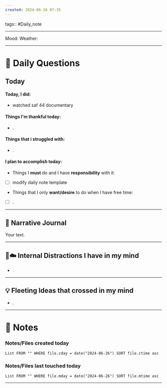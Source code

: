 ```yaml
---
created: 2024-06-26 07:35
---
```

tags:: #Daily_note

---

Mood:
Weather:

---
# 📝 Daily Questions

## Today
#### Today, I did:
- watched saf 44 documentary
#### Things I'm thankful today:
- .
#### Things that i struggled with:
- .
#### I plan to accomplish today:
- Things I **must** do and I have **responsibility** with it:
- [ ] modify daily note template
- Things that I only **want/desire** to do when I have free time:
- [ ] .

---

##  📝 Narrative Journal
Your text.


---

## 🧠☁️ Internal Distractions I have in my mind
- . 

---

## 💡 Fleeting Ideas that crossed in my mind
- . 

---
# 📝 Notes

### Notes/Files created today
```dataview
List FROM "" WHERE file.cday = date("2024-06-26") SORT file.ctime asc
```

### Notes/Files last touched today
```dataview
List FROM "" WHERE file.mday = date("2024-06-26") SORT file.mtime asc
```

---